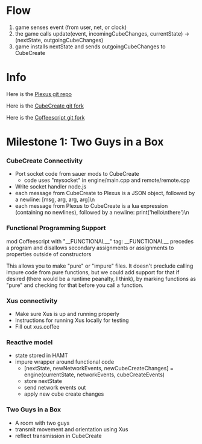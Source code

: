 Flow
====
1. game senses event (from user, net, or clock)
1. the game calls update(event, incomingCubeChanges, currentState) -> (nextState, outgoingCubeChanges)
1. game installs nextState and sends outgoingCubeChanges to CubeCreate


Info
====
Here is the [Plexus git repo](https://github.com/zot/Plexus)

Here is the [CubeCreate git fork](https://github.com/zot/CubeCreate/tree/plexus)

Here is the [Coffeescript git fork](https://github.com/zot/coffee-script/tree/mocoffee)

Milestone 1: Two Guys in a Box
====
### CubeCreate Connectivity
* Port socket code from sauer mods to CubeCreate
    * code uses "mysocket" in engine/main.cpp and remote/remote.cpp
* Write socket handler node.js
* each message from CubeCreate to Plexus is a JSON object, followed by a newline: [msg, arg, arg, arg]\n
* each message from Plexus to CubeCreate is a lua expression (containing no newlines), followed by a newline: print('hello\nthere')\n

### Functional Programming Support
mod Coffeescript with "\_\_FUNCTIONAL\_\_" tag: \_\_FUNCTIONAL\_\_ precedes a program and disallows secondary assignments or assignments to properties outside of constructors

This allows you to make "pure" or "impure" files.  It doesn't preclude calling impure code from pure functions, but we could add support for that if desired (there would be a runtime peanalty, I think), by marking functions as "pure" and checking for that before you call a function.

### Xus connectivity
* Make sure Xus is up and running properly
* Instructions for running Xus locally for testing
* Fill out xus.coffee

### Reactive model
* state stored in HAMT
* impure wrapper around functional code
    * [nextState, newNetworkEvents, newCubeCreateChanges] = engine(currentState, networkEvents, cubeCreateEvents)
    * store nextState
    * send network events out
    * apply new cube create changes

### Two Guys in a Box
* A room with two guys
* transmit movement and orientation using Xus
* reflect transmission in CubeCreate


